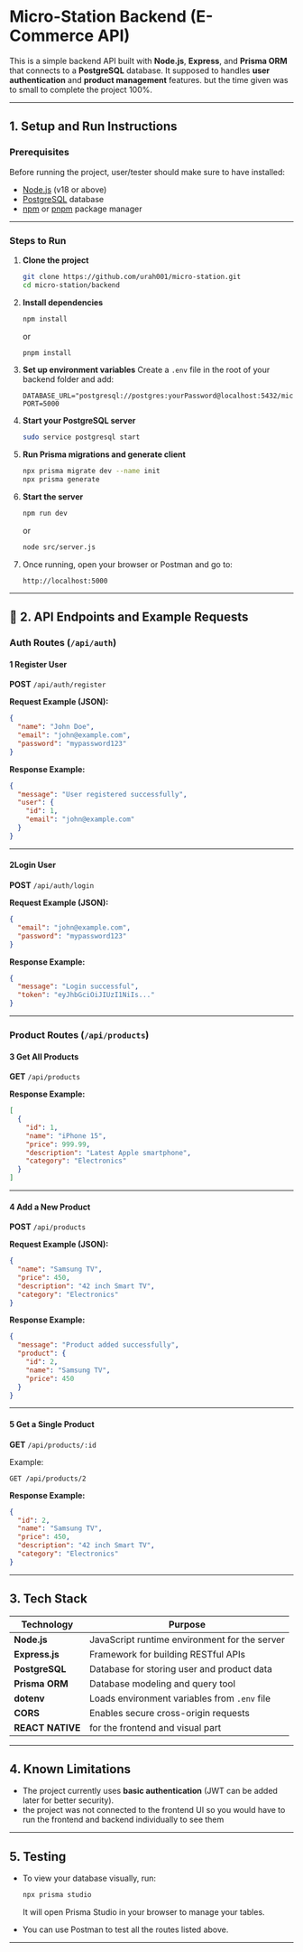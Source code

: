 # Micro-Station Backend (E-Commerce API)

This is a simple backend API built with **Node.js**, **Express**, and **Prisma ORM** that connects to a **PostgreSQL** database.
It supposed to handles **user authentication** and **product management** features.
but the time given was to small to complete the project 100%.

---

## 1. Setup and Run Instructions

### Prerequisites

Before running the project, user/tester should make sure to have installed:

- [Node.js](https://nodejs.org/) (v18 or above)
- [PostgreSQL](https://www.postgresql.org/download/) database
- [npm](https://www.npmjs.com/) or [pnpm](https://pnpm.io/) package manager

---

### Steps to Run

1. **Clone the project**

   ```bash
   git clone https://github.com/urah001/micro-station.git
   cd micro-station/backend
   ```

2. **Install dependencies**

   ```bash
   npm install
   ```

   or

   ```bash
   pnpm install
   ```

3. **Set up environment variables**
   Create a `.env` file in the root of your backend folder and add:

   ```env
   DATABASE_URL="postgresql://postgres:yourPassword@localhost:5432/microstation"
   PORT=5000
   ```

4. **Start your PostgreSQL server**

   ```bash
   sudo service postgresql start
   ```

5. **Run Prisma migrations and generate client**

   ```bash
   npx prisma migrate dev --name init
   npx prisma generate
   ```

6. **Start the server**

   ```bash
   npm run dev
   ```

   or

   ```bash
   node src/server.js
   ```

7. Once running, open your browser or Postman and go to:

   ```
   http://localhost:5000
   ```

---

## 🔗 2. API Endpoints and Example Requests

### Auth Routes (`/api/auth`)

#### 1️ Register User

**POST** `/api/auth/register`

**Request Example (JSON):**

```json
{
  "name": "John Doe",
  "email": "john@example.com",
  "password": "mypassword123"
}
```

**Response Example:**

```json
{
  "message": "User registered successfully",
  "user": {
    "id": 1,
    "email": "john@example.com"
  }
}
```

---

#### 2️Login User

**POST** `/api/auth/login`

**Request Example (JSON):**

```json
{
  "email": "john@example.com",
  "password": "mypassword123"
}
```

**Response Example:**

```json
{
  "message": "Login successful",
  "token": "eyJhbGciOiJIUzI1NiIs..."
}
```

---

### Product Routes (`/api/products`)

#### 3️ Get All Products

**GET** `/api/products`

**Response Example:**

```json
[
  {
    "id": 1,
    "name": "iPhone 15",
    "price": 999.99,
    "description": "Latest Apple smartphone",
    "category": "Electronics"
  }
]
```

---

#### 4️ Add a New Product

**POST** `/api/products`

**Request Example (JSON):**

```json
{
  "name": "Samsung TV",
  "price": 450,
  "description": "42 inch Smart TV",
  "category": "Electronics"
}
```

**Response Example:**

```json
{
  "message": "Product added successfully",
  "product": {
    "id": 2,
    "name": "Samsung TV",
    "price": 450
  }
}
```

---

#### 5️ Get a Single Product

**GET** `/api/products/:id`

Example:

```
GET /api/products/2
```

**Response Example:**

```json
{
  "id": 2,
  "name": "Samsung TV",
  "price": 450,
  "description": "42 inch Smart TV",
  "category": "Electronics"
}
```

---

## 3. Tech Stack

| Technology       | Purpose                                       |
| ---------------- | --------------------------------------------- |
| **Node.js**      | JavaScript runtime environment for the server |
| **Express.js**   | Framework for building RESTful APIs           |
| **PostgreSQL**   | Database for storing user and product data    |
| **Prisma ORM**   | Database modeling and query tool              |
| **dotenv**       | Loads environment variables from `.env` file  |
| **CORS**         | Enables secure cross-origin requests          |
| **REACT NATIVE** | for the frontend and visual part              |

---

## 4. Known Limitations

- The project currently uses **basic authentication** (JWT can be added later for better security).
- the project was not connected to the frontend UI so you would have to run the frontend and backend individually to see them

---

## 5. Testing

- To view your database visually, run:

  ```bash
  npx prisma studio
  ```

  It will open Prisma Studio in your browser to manage your tables.

- You can use Postman to test all the routes listed above.

---
